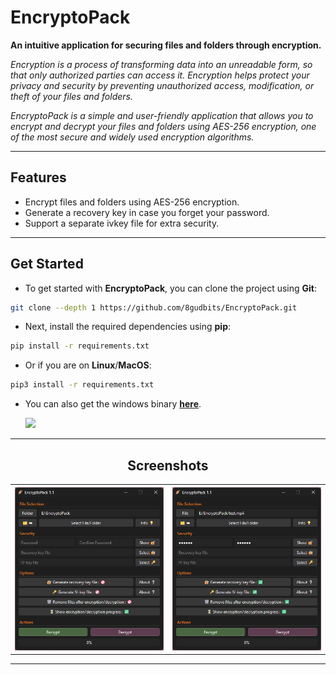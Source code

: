 # EncryptoPack

**An intuitive application for securing files and folders through encryption.**

_Encryption is a process of transforming data into an unreadable form, so that only authorized parties can access it. Encryption helps protect your privacy and security by preventing unauthorized access, modification, or theft of your files and folders._

_EncryptoPack is a simple and user-friendly application that allows you to encrypt and decrypt your files and folders using AES-256 encryption, one of the most secure and widely used encryption algorithms._

---

## Features

- Encrypt files and folders using AES-256 encryption.
- Generate a recovery key in case you forget your password.
- Support a separate ivkey file for extra security.

---

## Get Started

- To get started with **EncryptoPack**, you can clone the project using **Git**:

```bash
git clone --depth 1 https://github.com/8gudbits/EncryptoPack.git
```

- Next, install the required dependencies using **pip**:

```bash
pip install -r requirements.txt
```

- Or if you are on **Linux**/**MacOS**:

```bash
pip3 install -r requirements.txt
```

- You can also get the windows binary **[here](https://github.com/8gudbits/EncryptoPack/releases)**.

<ul><a href="https://github.com/8gudbits/EncryptoPack/releases/tag/v1.0"><img src="https://img.shields.io/badge/Version-v1.0-blue"></a></ul>

---

<div align="center">

## Screenshots

<table>
  <tr>
    <th>
      <img src="./Preview/image_1.png" alt="app_image">
    </th>
    <th>
      <img src="./Preview/image_2.png" alt="app_image">
    </th>
  <tr>
</table>

</div>

---

